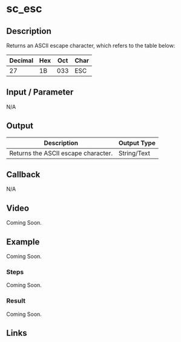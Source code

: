 # sc_esc

## Description

Returns an ASCII escape character, which refers to the table below:

| Decimal | Hex | Oct | Char |
| ------ | ------ | ------ | ------ |
| 27 | 1B | 033 | ESC |

## Input / Parameter

N/A

## Output

| Description | Output Type |
| ------ | ------ |
| Returns the ASCII escape character. | String/Text |

## Callback

N/A

## Video

Coming Soon.

<!-- Format: [![Video]({image-path}?raw=true)]({url-link}) -->

## Example

Coming Soon.

<!-- Share a scenario, like a user requirements. -->

### Steps

Coming Soon.

<!-- Show the steps and share some screenshots.

1. .....

Format: ![]({image-path}?raw=true) -->

### Result

Coming Soon.

<!-- Explain the output.

Format: ![]({image-path}?raw=true) -->

## Links